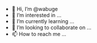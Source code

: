 - 👋 Hi, I’m @wabuge
- 👀 I’m interested in ...
- 🌱 I’m currently learning ...
- 💞️ I’m looking to collaborate on ...
- 📫 How to reach me ...

<!---
wabuge/wabuge is a ✨ special ✨ repository because its `README.md` (this file) appears on your GitHub profile.
You can click the Preview link to take a look at your changes.
--->

